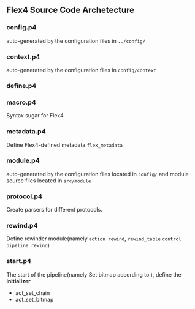 ## Flex4 Source Code Archetecture


### config.p4
auto-generated by the configuration files in `../config/`

### context.p4
auto-generated by the configuration files in `config/context`
### define.p4


### macro.p4
Syntax sugar for Flex4

### metadata.p4
Define Flex4-defined metadata `flex_metadata`

### module.p4
auto-generated by the configuration files located in `config/` and module source files located in `src/module`

### protocol.p4
Create parsers for different protocols.

### rewind.p4
Define rewinder module(namely `action rewind`, `rewind_table` `control pipeline_rewind`)

### start.p4
The start of the pipeline(namely Set bitmap according to ), define the **initializer**

- act_set_chain
- act_set_bitmap